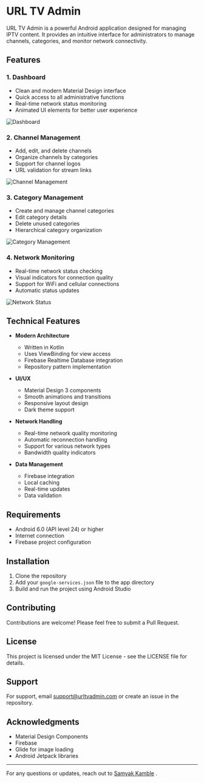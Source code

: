 # URL TV Admin

URL TV Admin is a powerful Android application designed for managing IPTV content. It provides an intuitive interface for administrators to manage channels, categories, and monitor network connectivity.

## Features

### 1. Dashboard
- Clean and modern Material Design interface
- Quick access to all administrative functions
- Real-time network status monitoring
- Animated UI elements for better user experience

![Dashboard](images/1.png)

### 2. Channel Management
- Add, edit, and delete channels
- Organize channels by categories
- Support for channel logos
- URL validation for stream links

![Channel Management](images/2.png)

### 3. Category Management
- Create and manage channel categories
- Edit category details
- Delete unused categories
- Hierarchical category organization

![Category Management](images/3.png)

### 4. Network Monitoring
- Real-time network status checking
- Visual indicators for connection quality
- Support for WiFi and cellular connections
- Automatic status updates

![Network Status](images/4.png)

## Technical Features

- **Modern Architecture**
  - Written in Kotlin
  - Uses ViewBinding for view access
  - Firebase Realtime Database integration
  - Repository pattern implementation

- **UI/UX**
  - Material Design 3 components
  - Smooth animations and transitions
  - Responsive layout design
  - Dark theme support

- **Network Handling**
  - Real-time network quality monitoring
  - Automatic reconnection handling
  - Support for various network types
  - Bandwidth quality indicators

- **Data Management**
  - Firebase integration
  - Local caching
  - Real-time updates
  - Data validation

## Requirements

- Android 6.0 (API level 24) or higher
- Internet connection
- Firebase project configuration

## Installation

1. Clone the repository
2. Add your `google-services.json` file to the app directory
3. Build and run the project using Android Studio

## Contributing

Contributions are welcome! Please feel free to submit a Pull Request.

## License

This project is licensed under the MIT License - see the LICENSE file for details.

## Support

For support, email support@urltvadmin.com or create an issue in the repository.

## Acknowledgments

- Material Design Components
- Firebase
- Glide for image loading
- Android Jetpack libraries

---

For any questions or updates, reach out to [Samyak Kamble](mailto:arrowwouldpro@gmail.com)  .  
